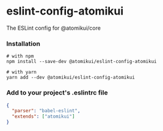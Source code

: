 # eslint-config-atomikui

The ESLint config for @atomikui/core

### Installation

```shell
# with npm
npm install --save-dev @atomikui/eslint-config-atomikui

# with yarn
yarn add --dev @atomikui/eslint-config-atomikui
```

### Add to your project's .eslintrc file

```json
{
  "parser": "babel-eslint",
  "extends": ["atomikui"]
}
```
